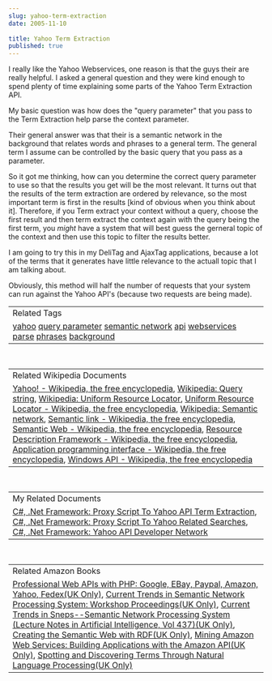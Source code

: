 ```yaml
---
slug: yahoo-term-extraction
date: 2005-11-10
 
title: Yahoo Term Extraction
published: true
---
```

I really like the Yahoo Webservices, one reason is that the guys their are really helpful.  I asked a general question and they were kind enough to spend plenty of time explaining some parts of the Yahoo Term Extraction API.<p />My basic question was how does the "query parameter" that you pass to the Term Extraction help parse the context parameter.<p />Their general answer was that their is a semantic network in the background that relates words and phrases to a general term.  The general term I assume can be controlled by the basic query that you pass as a parameter.<p />So it got me thinking, how can you determine the correct query parameter to use so that the results you get will be the most relevant.  It turns out that the results of the term extraction are ordered by relevance, so the most important term is first in the results [kind of obvious when you think about it].  Therefore, if you Term extract your context without a query, choose the first result and then term extract the context again with the query being the first term, you <em>might</em> have a system that will best guess the gerneral topic of the context and then use this topic to filter the results better.<p />I am going to try this in my DeliTag and AjaxTag applications, because a lot of the terms that it generates have little relevance to the actuall topic that I am talking about.<p />Obviously, this method will half the number of requests that your system can run against the Yahoo API's (because two requests are being made).<p /><table class="TechnoratiHead TagHeader">
<tr><td>Related Tags</td></tr>
<tr class="Technorati"><td>
<a href="https://paul.kinlan.me/tags/yahoo" class="Tag" rel="tag">yahoo</a> <a href="https://paul.kinlan.me/tags/query%20parameter" class="Tag" rel="tag">query parameter</a> <a href="https://paul.kinlan.me/tags/semantic%20network" class="Tag" rel="tag">semantic network</a> <a href="https://paul.kinlan.me/tags/api" class="Tag" rel="tag">api</a> <a href="https://paul.kinlan.me/tags/webservices" class="Tag" rel="tag">webservices</a> <a href="https://paul.kinlan.me/tags/parse" class="Tag" rel="tag">parse</a> <a href="https://paul.kinlan.me/tags/phrases" class="Tag" rel="tag">phrases</a> <a href="https://paul.kinlan.me/tags/background" class="Tag" rel="tag">background</a>
</td></tr>
</table><br /><table class="TechnoratiHead TagHeader">
<tr><td>Related Wikipedia Documents</td></tr>
<tr class="Technorati"><td>
<a href="http://en.wikipedia.org/wiki/Yahoo!" class="Tag" rel="tag">Yahoo! - Wikipedia, the free encyclopedia</a>, <a href="http://en.wikipedia.org/wiki/Query_string" class="Tag" rel="tag">Wikipedia: Query string</a>, <a href="http://en.wikipedia.org/wiki/URL" class="Tag" rel="tag">Wikipedia: Uniform Resource Locator</a>, <a href="http://en.wikipedia.org/wiki/URLs" class="Tag" rel="tag">Uniform Resource Locator - Wikipedia, the free encyclopedia</a>, <a href="http://en.wikipedia.org/wiki/Semantic_network" class="Tag" rel="tag">Wikipedia: Semantic network</a>, <a href="http://en.wikipedia.org/wiki/Semantic_link" class="Tag" rel="tag">Semantic link - Wikipedia, the free encyclopedia</a>, <a href="http://en.wikipedia.org/wiki/Semantic_Web" class="Tag" rel="tag">Semantic Web - Wikipedia, the free encyclopedia</a>, <a href="http://en.wikipedia.org/wiki/Resource_Description_Framework" class="Tag" rel="tag">Resource Description Framework - Wikipedia, the free encyclopedia</a>, <a href="http://en.wikipedia.org/wiki/API" class="Tag" rel="tag">Application programming interface - Wikipedia, the free encyclopedia</a>, <a href="http://en.wikipedia.org/wiki/Windows_API" class="Tag" rel="tag">Windows API - Wikipedia, the free encyclopedia</a>
</td></tr>
</table><br /><table class="TechnoratiHead TagHeader">
<tr><td>My Related Documents</td></tr>
<tr class="Technorati"><td>
<a href="http://www.kinlan.co.uk/2005/08/proxy-script-to-yahoo-api-term.html" class="Tag" rel="tag">C#, .Net Framework: Proxy Script To Yahoo API Term Extraction</a>, <a href="http://www.kinlan.co.uk/2005/08/proxy-script-to-yahoo-related-searches.html" class="Tag" rel="tag">C#, .Net Framework: Proxy Script To Yahoo Related Searches</a>, <a href="http://www.kinlan.co.uk/2005/10/yahoo-api-developer-network.html" class="Tag" rel="tag">C#, .Net Framework: Yahoo API Developer Network</a>
</td></tr>
</table><br /><table class="TechnoratiHead TagHeader">
<tr><td>Related Amazon Books</td></tr>
<tr class="Technorati"><td>
<a href="http://www.amazon.co.uk/exec/obidos/redirect?tag=cnetfra-21%26link_code=xm2%26camp=2025%26creative=165953%26path=http://www.amazon.co.uk/gp/redirect.html%253fASIN=0764589547%2526tag=cnetfra-21%2526lcode=xm2%2526cID=2025%2526ccmID=165953%2526location=/o/ASIN/0764589547%25253FSubscriptionId=0CM2PVF6VAHJQKW5G782" class="Tag" rel="tag">Professional Web APIs with PHP: Google, EBay, Paypal, Amazon, Yahoo, Fedex(UK Only)</a>, <a href="http://www.amazon.co.uk/exec/obidos/redirect?tag=cnetfra-21%26link_code=xm2%26camp=2025%26creative=165953%26path=http://www.amazon.co.uk/gp/redirect.html%253fASIN=3540526269%2526tag=cnetfra-21%2526lcode=xm2%2526cID=2025%2526ccmID=165953%2526location=/o/ASIN/3540526269%25253FSubscriptionId=0CM2PVF6VAHJQKW5G782" class="Tag" rel="tag">Current Trends in Semantic Network Processing System: Workshop Proceedings(UK Only)</a>, <a href="http://www.amazon.co.uk/exec/obidos/redirect?tag=cnetfra-21%26link_code=xm2%26camp=2025%26creative=165953%26path=http://www.amazon.co.uk/gp/redirect.html%253fASIN=0387526269%2526tag=cnetfra-21%2526lcode=xm2%2526cID=2025%2526ccmID=165953%2526location=/o/ASIN/0387526269%25253FSubscriptionId=0CM2PVF6VAHJQKW5G782" class="Tag" rel="tag">Current Trends in Sneps--Semantic Network Processing System (Lecture Notes in Artificial Intelligence, Vol 437)(UK Only)</a>, <a href="http://www.amazon.co.uk/exec/obidos/redirect?tag=cnetfra-21%26link_code=xm2%26camp=2025%26creative=165953%26path=http://www.amazon.co.uk/gp/redirect.html%253fASIN=0471402591%2526tag=cnetfra-21%2526lcode=xm2%2526cID=2025%2526ccmID=165953%2526location=/o/ASIN/0471402591%25253FSubscriptionId=0CM2PVF6VAHJQKW5G782" class="Tag" rel="tag">Creating the Semantic Web with RDF(UK Only)</a>, <a href="http://www.amazon.co.uk/exec/obidos/redirect?tag=cnetfra-21%26link_code=xm2%26camp=2025%26creative=165953%26path=http://www.amazon.co.uk/gp/redirect.html%253fASIN=0782143075%2526tag=cnetfra-21%2526lcode=xm2%2526cID=2025%2526ccmID=165953%2526location=/o/ASIN/0782143075%25253FSubscriptionId=0CM2PVF6VAHJQKW5G782" class="Tag" rel="tag">Mining Amazon Web Services: Building Applications with the Amazon API(UK Only)</a>, <a href="http://www.amazon.co.uk/exec/obidos/redirect?tag=cnetfra-21%26link_code=xm2%26camp=2025%26creative=165953%26path=http://www.amazon.co.uk/gp/redirect.html%253fASIN=0262100851%2526tag=cnetfra-21%2526lcode=xm2%2526cID=2025%2526ccmID=165953%2526location=/o/ASIN/0262100851%25253FSubscriptionId=0CM2PVF6VAHJQKW5G782" class="Tag" rel="tag">Spotting and Discovering Terms Through Natural Language Processing(UK Only)</a>
</td></tr>
</table>

